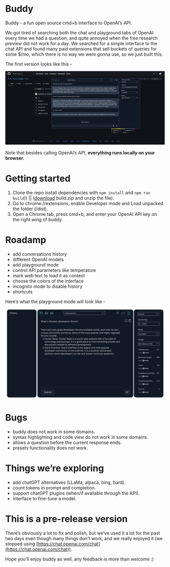 # Buddy

Buddy - a fun open source cmd+b interface to OpenAI’s API.

We got tired of searching both the chat and playground tabs of OpenAI every time we had a question, and quite annoyed when the free research preview did not work for a day. We searched for a simple interface to the chat API and found many paid extensions that sell buckets of queries for some $/mo, which there is no way we were gonna use, so we just built this.

The first version looks like this -

![Screenshot 2023-03-24 at 20.06.17.png](images/Screenshot_2023-03-24_at_20.06.17.png)

Note that besides calling OpenAI’s API, **everything runs locally on your browser.** 

# **Getting started**

1. Clone the repo install dependencies with `npm install` and `npm run build`)) || ([download](https://github.com/INT-Calutt/buddy/releases/tag/v0.1.1) build.zip and unzip the file).
2. Go to chrome://extensions, enable Developer mode and Load unpacked the folder (/dist).
3. Open a Chrome tab, press cmd+b, and enter your OpenAI API key on the right wing of buddy.

# **Roadamp**

- add conversations history
- different OpenAI models
- add playground mode
- control API parameters like temperature
- mark web text to load it as context
- choose the colors of the interface
- incognito mode to disable history
- shortcuts

Here’s what the playground mode will look like -

![Screenshot 2023-03-24 at 20.31.08.png](images/Screenshot_2023-03-24_at_20.31.08.png)

# Bugs

- buddy does not work in some domains.
- syntax highlighting and code view do not work in some domains.
- allows a question before the current response ends.
- presets functionality does not work.

# Things we’re exploring

- add chatGPT alternatives (LLaMa, alpaca, bing, bard).
- count tokens in prompt and completion.
- support chatGPT plugins (when/if available through the API).
- interface to fine-tune a model.

# This is a pre-release version

There’s obviously a lot to fix and polish, but we’ve used it a lot for the past two days even though many things don't work, and we really enjoyed it (we stopped using [https://chat.openai.com/chat](https://chat.openai.com/chat)). 

Hope you'll enjoy buddy as well, any feedback is more than welcome :)